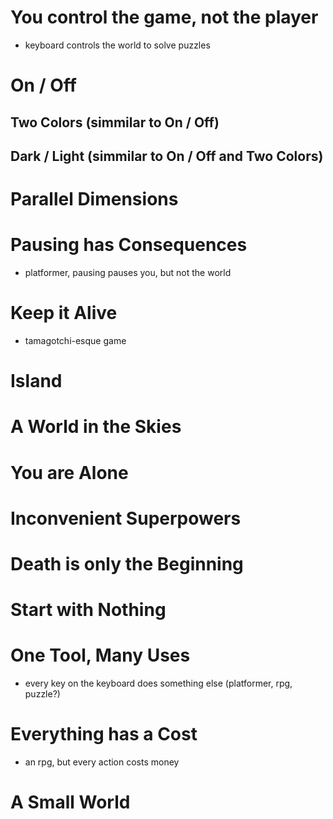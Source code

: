 
# You control the game, not the player
- keyboard controls the world to solve puzzles

# On / Off
## Two Colors (simmilar to On / Off)
## Dark / Light (simmilar to On / Off and Two Colors)

# Parallel Dimensions

# Pausing has Consequences
- platformer, pausing pauses you, but not the world

# Keep it Alive
- tamagotchi-esque game

# Island

# A World in the Skies

# You are Alone

# Inconvenient Superpowers

# Death is only the Beginning

# Start with Nothing

# One Tool, Many Uses
- every key on the keyboard does something else (platformer, rpg, puzzle?)

# Everything has a Cost
- an rpg, but every action costs money

# A Small World

